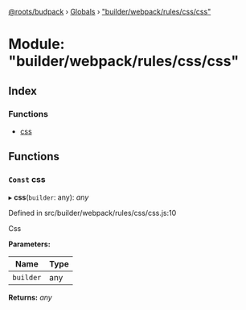 [@roots/budpack](../README.md) › [Globals](../globals.md) › ["builder/webpack/rules/css/css"](_builder_webpack_rules_css_css_.md)

# Module: "builder/webpack/rules/css/css"

## Index

### Functions

* [css](_builder_webpack_rules_css_css_.md#const-css)

## Functions

### `Const` css

▸ **css**(`builder`: any): *any*

Defined in src/builder/webpack/rules/css/css.js:10

Css

**Parameters:**

Name | Type |
------ | ------ |
`builder` | any |

**Returns:** *any*
